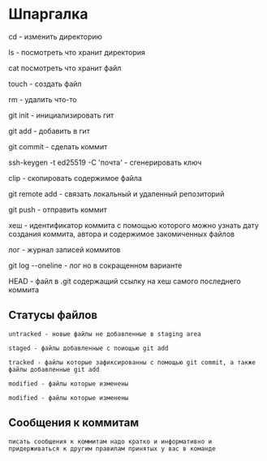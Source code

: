 # Шпаргалка

cd - изменить директорию


ls - посмотреть что хранит директория


cat посмотреть что хранит файл


touch - создать файл


rm - удалить что-то


git init - инициализировать гит


git add - добавить в гит


git commit - сделать коммит


ssh-keygen -t ed25519 -C 'почта' - сгенерировать ключ


clip - скопировать содержимое файла


git remote add - связать локальный и удаленный репозиторий


git push - отправить коммит

хеш - идентификатор коммита с помощью которого можно узнать дату создания коммита, автора и содержимое закомиченных файлов


лог - журнал записей коммитов

git log --oneline - лог но в сокращенном варианте

HEAD - файл в .git  содержащий ссылку на хеш самого последнего коммита



## Статусы файлов

    untracked - новые файлы не добавленные в staging area

    staged - файлы добавленные с поиощью git add

    tracked - файлы которые зафиксированны с помощью git commit, а также файлы добавленные git add

    modified - файлы которые изменены

    modified - файлы которые изменены
## Сообщения к коммитам

    писать сообщения к коммитам надо кратко и информативно и придерживаться к другим правилам принятых у вас в команде    